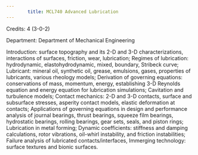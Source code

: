 ```yaml
---
        title: MCL740 Advanced Lubrication
---
```

Credits: 4 (3-0-2)

Department: Department of Mechanical Engineering

Introduction: surface topography and its 2-D and 3-D characterizations, interactions of surfaces, friction, wear, lubrication; Regimes of lubrication: hydrodynamic, elastohydrodynamic, mixed, boundary, Stribeck curve; Lubricant: mineral oil, synthetic oil, grease, emulsions, gases, properties of lubricants, various rheology models; Derivation of governing equations: conservations of mass, momentum, energy, establishing 3-D Reynolds equation and energy equation for lubrication simulations; Cavitation and turbulence models; Contact mechanics: 2-D and 3-D contacts, surface and subsurface stresses, asperity contact models, elastic deformation at contacts; Applications of governing equations in design and performance analysis of journal bearings, thrust bearings, squeeze film bearings, hydrostatic bearings, rolling bearings, gear sets, seals, and piston rings; Lubrication in metal forming; Dynamic coefficients: stiffness and damping calculations, rotor vibrations, oil-whirl instability, and friction instabilities; Failure analysis of lubricated contacts/interfaces, Immerging technology: surface textures and bionic surfaces.